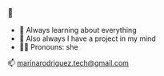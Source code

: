### 👋

- 🌱 Always learning about everything
- 🧭 Also always I have a project in my mind
- 👩‍🦱 Pronouns: she


📫 marinarodriguez.tech@gmail.com

<!--
**marodritech/marodritech** is a ✨ _special_ ✨ repository because its `README.md` (this file) appears on your GitHub profile.



- 🌱 Always learning about everything
- 🧭 Also always I have a project in my mind
- 📫 How to reach me: marinarodriguez.tech@gmail.com
- 👩‍🦱 Pronouns: she


